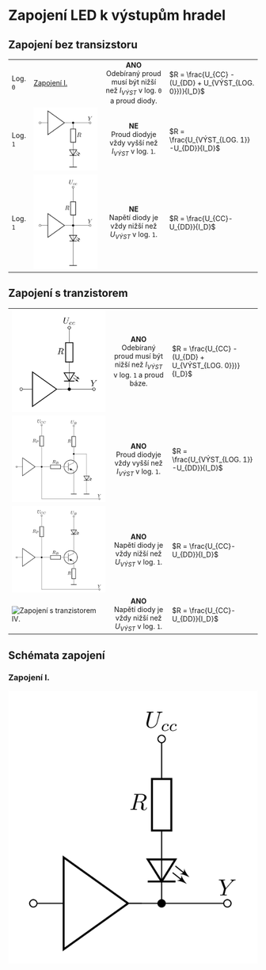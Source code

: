 # Zapojení LED k výstupům hradel

## Zapojení bez transizstoru

|          |                            |                  |                        |
|----------|----------------------------| :--------------: |------------------------|
| Log. `0` | [Zapojení I.](#zapojeni-i.) | **ANO**</br> Odebíraný proud musí být nižší než $I_{VÝST}$ v log. `0` a proud diody. | $R = \frac{U_{CC} -(U_{DD} + U_{VÝST_{LOG. 0}})}{I_D}$ |
| Log. `1` | <picture><source media="(prefers-color-scheme: dark)" srcset="./TTL_Hradlo_LED__2_flatten.png"><source media="(prefers-color-scheme: light)" srcset="./TTL_Hradlo_LED__2.png"><img alt="Zapojení II." src="./TTL_Hradlo_LED__2.png"></picture> | **NE**</br> Proud diodyje vždy vyšší než $I_{VÝST}$ v log. `1`. | $R = \frac{U_{VÝST_{LOG. 1}} -U_{DD}}{I_D}$ |
| Log. `1` | <picture><source media="(prefers-color-scheme: dark)" srcset="./TTL_Hradlo_LED__3_flatten.png"><source media="(prefers-color-scheme: light)" srcset="./TTL_Hradlo_LED__3.png"><img alt="Zapojení III." src="./TTL_Hradlo_LED__3.png"></picture> | **NE**</br> Napětí diody je vždy nižší než $U_{VÝST}$ v log. `1`. | $R = \frac{U_{CC}-U_{DD}}{I_D}$ |

## Zapojení s tranzistorem

|                            |                  |                        |
|----------------------------| :--------------: |------------------------|
| <picture><source media="(prefers-color-scheme: dark)" srcset="TTL_Hradlo_LED_T__1_flatten.png"><source media="(prefers-color-scheme: light)" srcset="TTL_Hradlo_LED_T__1.png"><img alt="Zapojení s tranzistorem I." src="TTL_Hradlo_LED__1.png"></picture> | **ANO**</br> Odebíraný proud musí být nižší než $I_{VÝST}$ v log. `1` a proud báze. | $R = \frac{U_{CC} -(U_{DD} + U_{VÝST_{LOG. 0}})}{I_D}$ |
| <picture><source media="(prefers-color-scheme: dark)" srcset="TTL_Hradlo_LED_T__2_flatten.png"><source media="(prefers-color-scheme: light)" srcset="TTL_Hradlo_LED_T__2.png"><img alt="Zapojení s tranzistorem II." src="TTL_Hradlo_LED_T__2.png"></picture> | **ANO**</br> Proud diodyje vždy vyšší než $I_{VÝST}$ v log. `1`. | $R = \frac{U_{VÝST_{LOG. 1}} -U_{DD}}{I_D}$ |
| <picture><source media="(prefers-color-scheme: dark)" srcset="TTL_Hradlo_LED_T__3_flatten.png"><source media="(prefers-color-scheme: light)" srcset="TTL_Hradlo_LED_T__3.png"><img alt="Zapojení s tranzistorem III." src="TTL_Hradlo_LED_T__3.png"></picture> | **ANO**</br> Napětí diody je vždy nižší než $U_{VÝST}$ v log. `1`. | $R = \frac{U_{CC}-U_{DD}}{I_D}$ |
| <picture><source media="(prefers-color-scheme: dark)" srcset="TTL_Hradlo_LED_T__4_flatten.png"><source media="(prefers-color-scheme: light)" srcset="TTL_Hradlo_LED_T__4.png"><img alt="Zapojení s tranzistorem IV." src="TTL_Hradlo_LED_T_4.png"></picture> | **ANO**</br> Napětí diody je vždy nižší než $U_{VÝST}$ v log. `1`. | $R = \frac{U_{CC}-U_{DD}}{I_D}$ |

## Schémata zapojení

### Zapojení I.
<picture>
  <source media="(prefers-color-scheme: dark)" srcset="./TTL_Hradlo_LED__1_flatten.png">
  <source media="(prefers-color-scheme: light)" srcset="./TTL_Hradlo_LED__1.png">
  <img alt="Zapojení I." src="./TTL_Hradlo_LED__1.png">
</picture>
